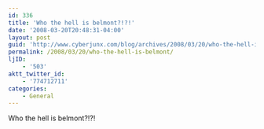 ```yaml
---
id: 336
title: 'Who the hell is belmont?!?!'
date: '2008-03-20T20:48:31-04:00'
layout: post
guid: 'http://www.cyberjunx.com/blog/archives/2008/03/20/who-the-hell-is-belmont/'
permalink: /2008/03/20/who-the-hell-is-belmont/
ljID:
    - '503'
aktt_twitter_id:
    - '774712711'
categories:
    - General
---
```


Who the hell is belmont?!?!